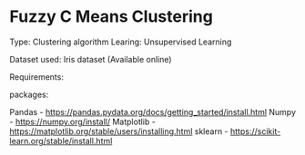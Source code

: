 # Fuzzy C Means Clustering

Type: Clustering algorithm
Learing: Unsupervised Learning

Dataset used: Iris dataset (Available online)

Requirements:

packages:


Pandas - https://pandas.pydata.org/docs/getting_started/install.html
Numpy - https://numpy.org/install/
Matplotlib - https://matplotlib.org/stable/users/installing.html
sklearn - https://scikit-learn.org/stable/install.html

